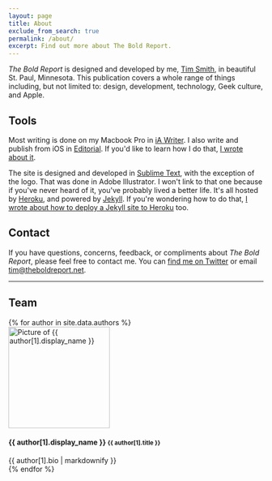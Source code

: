 ```yaml
---
layout: page
title: About
exclude_from_search: true
permalink: /about/
excerpt: Find out more about The Bold Report.
---
```


*The Bold Report* is designed and developed by me, [Tim Smith](http://ttimsmith.com), in beautiful St. Paul, Minnesota. This publication covers a whole range of things including, but not limited to: design, development, technology, Geek culture, and Apple.

## Tools

Most writing is done on my Macbook Pro in [iA Writer](https://ia.net/writer). I also write and publish from iOS in [Editorial](http://omz-software.com/editorial/). If you'd like to learn how I do that, [I wrote about it](/2016/01/publishing-to-jekyll-from-ios/).

The site is designed and developed in [Sublime Text](http://www.sublimetext.com/), with the exception of the logo. That was done in Adobe Illustrator. I won't link to that one because if you've never heard of it, you've probably lived a better life. It's all hosted by [Heroku](https://www.heroku.com), and powered by [Jekyll](http://jekyllrb.com). If you're wondering how to do that, [I wrote about how to deploy a Jekyll site to Heroku](/2015/06/hosting-a-jekyll-site-on-heroku/) too.

## Contact

If you have questions, concerns, feedback, or compliments about *The Bold Report*, please feel free to contact me. You can [find me on Twitter](https://twitter.com/smithtimmytim) or email [tim@theboldreport.net](mailto:tim@theboldreport.net).

---

## Team

<div class="authors">
  {% for author in site.data.authors %}
    <div class="author">
      <img src="http://gravatar.com/avatar/{{ author[1].gravatar}}?s=200" alt="Picture of {{ author[1].display_name }}" class="author__picture" height="200" width="200" />
      <div class="author__info">
        <h4 class="author__name">{{ author[1].display_name }} <small class="author__title">{{ author[1].title }}</small></h4>
        {{ author[1].bio | markdownify }}
      </div>
    </div>
  {% endfor %}
</div><!-- /.authors -->

